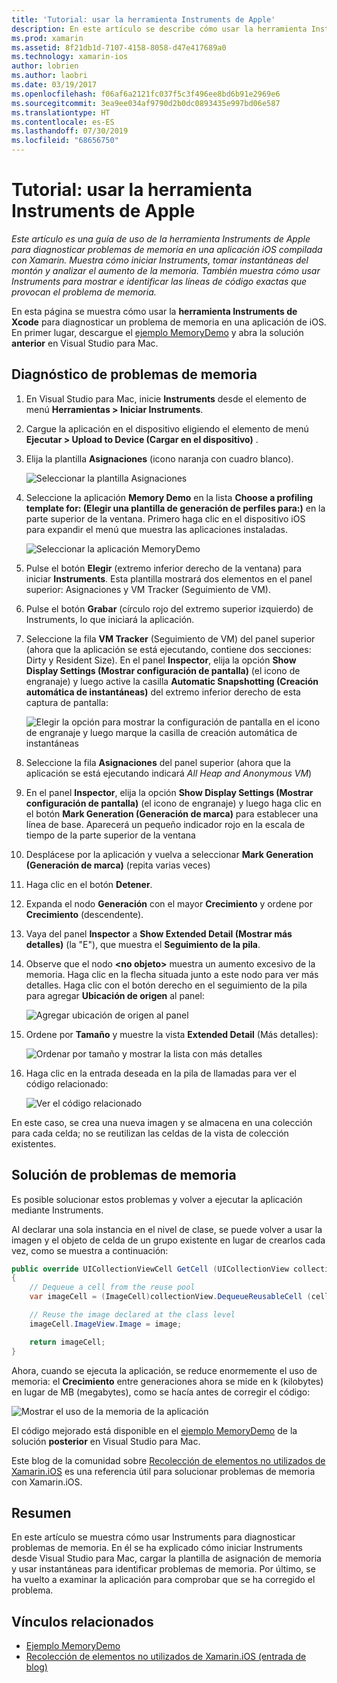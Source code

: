 ```yaml
---
title: 'Tutorial: usar la herramienta Instruments de Apple'
description: En este artículo se describe cómo usar la herramienta Instruments de Apple para diagnosticar problemas de memoria en una aplicación iOS compilada con Xamarin. Muestra cómo iniciar Instruments, tomar instantáneas del montón y analizar el aumento de la memoria, entre otras cosas.
ms.prod: xamarin
ms.assetid: 8f21db1d-7107-4158-8058-d47e417689a0
ms.technology: xamarin-ios
author: lobrien
ms.author: laobri
ms.date: 03/19/2017
ms.openlocfilehash: f06af6a2121fc037f5c3f496ee8bd6b91e2969e6
ms.sourcegitcommit: 3ea9ee034af9790d2b0dc0893435e997bd06e587
ms.translationtype: HT
ms.contentlocale: es-ES
ms.lasthandoff: 07/30/2019
ms.locfileid: "68656750"
---
```

# <a name="walkthrough---using-apples-instruments-tool"></a>Tutorial: usar la herramienta Instruments de Apple

_Este artículo es una guía de uso de la herramienta Instruments de Apple para diagnosticar problemas de memoria en una aplicación iOS compilada con Xamarin. Muestra cómo iniciar Instruments, tomar instantáneas del montón y analizar el aumento de la memoria. También muestra cómo usar Instruments para mostrar e identificar las líneas de código exactas que provocan el problema de memoria._

En esta página se muestra cómo usar la **herramienta Instruments de Xcode** para diagnosticar un problema de memoria en una aplicación de iOS.
En primer lugar, descargue el [ejemplo MemoryDemo](https://docs.microsoft.com/samples/xamarin/ios-samples/profiling-memorydemo) y abra la solución **anterior** en Visual Studio para Mac.

## <a name="diagnosing-the-memory-issues"></a>Diagnóstico de problemas de memoria

1. En Visual Studio para Mac, inicie **Instruments** desde el elemento de menú **Herramientas > Iniciar Instruments**.
2. Cargue la aplicación en el dispositivo eligiendo el elemento de menú **Ejecutar > Upload to Device (Cargar en el dispositivo)** .
3. Elija la plantilla **Asignaciones** (icono naranja con cuadro blanco).

    ![](walkthrough-apples-instrument-images/00-allocations-tempate.png "Seleccionar la plantilla Asignaciones")

4. Seleccione la aplicación **Memory Demo** en la lista **Choose a profiling template for: (Elegir una plantilla de generación de perfiles para:)** en la parte superior de la ventana. Primero haga clic en el dispositivo iOS para expandir el menú que muestra las aplicaciones instaladas.

    ![](walkthrough-apples-instrument-images/01-mem-demo.png "Seleccionar la aplicación MemoryDemo")

5. Pulse el botón **Elegir** (extremo inferior derecho de la ventana) para iniciar **Instruments**. Esta plantilla mostrará dos elementos en el panel superior: Asignaciones y VM Tracker (Seguimiento de VM).

6. Pulse el botón **Grabar** (círculo rojo del extremo superior izquierdo) de Instruments, lo que iniciará la aplicación.

7. Seleccione la fila **VM Tracker** (Seguimiento de VM) del panel superior (ahora que la aplicación se está ejecutando, contiene dos secciones: Dirty y Resident Size). En el panel **Inspector**, elija la opción **Show Display Settings (Mostrar configuración de pantalla)** (el icono de engranaje) y luego active la casilla **Automatic Snapshotting (Creación automática de instantáneas)** del extremo inferior derecho de esta captura de pantalla:

    ![](walkthrough-apples-instrument-images/02-auto-snapshot.png "Elegir la opción para mostrar la configuración de pantalla en el icono de engranaje y luego marque la casilla de creación automática de instantáneas")

8. Seleccione la fila **Asignaciones** del panel superior (ahora que la aplicación se está ejecutando indicará *All Heap and Anonymous VM*)
9. En el panel **Inspector**, elija la opción **Show Display Settings (Mostrar configuración de pantalla)** (el icono de engranaje) y luego haga clic en el botón **Mark Generation (Generación de marca)** para establecer una línea de base. Aparecerá un pequeño indicador rojo en la escala de tiempo de la parte superior de la ventana
10. Desplácese por la aplicación y vuelva a seleccionar **Mark Generation (Generación de marca)** (repita varias veces)
11. Haga clic en el botón **Detener**.
12. Expanda el nodo **Generación** con el mayor **Crecimiento** y ordene por **Crecimiento** (descendente).
13. Vaya del panel **Inspector** a **Show Extended Detail (Mostrar más detalles)** (la "E"), que muestra el **Seguimiento de la pila**.

14. Observe que el nodo **&lt;no objeto>** muestra un aumento excesivo de la memoria. Haga clic en la flecha situada junto a este nodo para ver más detalles. Haga clic con el botón derecho en el seguimiento de la pila para agregar **Ubicación de origen** al panel:

    ![](walkthrough-apples-instrument-images/03-mem-growth.png "Agregar ubicación de origen al panel")

15. Ordene por **Tamaño** y muestre la vista **Extended Detail** (Más detalles):

    ![](walkthrough-apples-instrument-images/04-extended-detail.png "Ordenar por tamaño y mostrar la lista con más detalles")

16. Haga clic en la entrada deseada en la pila de llamadas para ver el código relacionado:

    ![](walkthrough-apples-instrument-images/05-related-code.png "Ver el código relacionado")

En este caso, se crea una nueva imagen y se almacena en una colección para cada celda; no se reutilizan las celdas de la vista de colección existentes.

## <a name="resolving-the-memory-issues"></a>Solución de problemas de memoria

Es posible solucionar estos problemas y volver a ejecutar la aplicación mediante Instruments.

Al declarar una sola instancia en el nivel de clase, se puede volver a usar la imagen y el objeto de celda de un grupo existente en lugar de crearlos cada vez, como se muestra a continuación:

```csharp
public override UICollectionViewCell GetCell (UICollectionView collectionView, NSIndexPath indexPath)
{
    // Dequeue a cell from the reuse pool
    var imageCell = (ImageCell)collectionView.DequeueReusableCell (cellId, indexPath);

    // Reuse the image declared at the class level
    imageCell.ImageView.Image = image;

    return imageCell;
}
```

Ahora, cuando se ejecuta la aplicación, se reduce enormemente el uso de memoria: el **Crecimiento** entre generaciones ahora se mide en k (kilobytes) en lugar de MB (megabytes), como se hacía antes de corregir el código:

![](walkthrough-apples-instrument-images/06-reduced-memory.png "Mostrar el uso de la memoria de la aplicación")

El código mejorado está disponible en el [ejemplo MemoryDemo](https://docs.microsoft.com/samples/xamarin/ios-samples/profiling-memorydemo) de la solución **posterior** en Visual Studio para Mac.

Este blog de la comunidad sobre [Recolección de elementos no utilizados de Xamarin.iOS](http://c-sharx.net/2015-04-27-xamarin-ios-the-garbage-collector-and-me/) es una referencia útil para solucionar problemas de memoria con Xamarin.iOS.

## <a name="summary"></a>Resumen

En este artículo se muestra cómo usar Instruments para diagnosticar problemas de memoria.
En él se ha explicado cómo iniciar Instruments desde Visual Studio para Mac, cargar la plantilla de asignación de memoria y usar instantáneas para identificar problemas de memoria.
Por último, se ha vuelto a examinar la aplicación para comprobar que se ha corregido el problema.

## <a name="related-links"></a>Vínculos relacionados

- [Ejemplo MemoryDemo](https://docs.microsoft.com/samples/xamarin/ios-samples/profiling-memorydemo)
- [Recolección de elementos no utilizados de Xamarin.iOS (entrada de blog)](http://c-sharx.net/2015-04-27-xamarin-ios-the-garbage-collector-and-me/)

